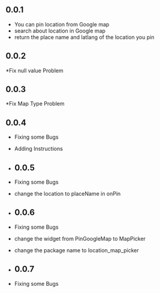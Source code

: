 ## 0.0.1

* You can pin location from Google map
* search about location in Google map
* return the place name and latlang of the location you pin

## 0.0.2
*Fix null value Problem 

## 0.0.3
*Fix Map Type Problem 


## 0.0.4
* Fixing some Bugs
* Adding Instructions

* ## 0.0.5
* Fixing some Bugs
* change the location to placeName in onPin 

* ## 0.0.6
* Fixing some Bugs
* change the widget from PinGoogleMap to MapPicker
* change the package name to location_map_picker

* ## 0.0.7
* Fixing some Bugs

